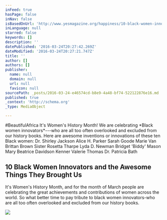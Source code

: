 ```yaml
---
inFeed: true
hasPage: false
inNav: false
isBasedOnUrl: 'http://www.yesmagazine.org/happiness/10-black-women-innovators-and-the-awesome-things-they-brought-us-20160321'
inLanguage: null
starred: false
keywords: []
description: ''
datePublished: '2016-03-24T20:27:42.269Z'
dateModified: '2016-03-24T20:27:21.747Z'
title: ''
author: []
authors: []
publisher:
  name: null
  domain: null
  url: null
  favicon: null
sourcePath: _posts/2016-03-24-e46574cd-b8e9-4a48-bf74-522122876e16.md
published: true
_context: 'http://schema.org'
_type: MediaObject

---
```

\#BeautifulAfrica It's Women's History Month! We are celebrating \*Black women innovators\*---who are all too often overlooked and excluded from our history books. 
Here are awesome inventions or innovations of these ten Black women:
Dr. Shirley Jackson
Alice H. Parker
Sarah Goode
Marie Van Brittan Brown
Sister Rosetta Tharpe
Lyda D. Newman
Bridget 'Biddy' Mason
Mary Beatrice Davidson Kenner
Valerie Thomas
Dr. Patricia Bath

<article style=""><h1>10 Black Women Innovators and the Awesome Things They Brought Us</h1><p>It's Women's History Month, and for the month of March people are celebrating the great achievements and contributions of women across the world. So what better time to pay tribute to black women innovators-who are all too often overlooked and excluded from our history books.</p><img src="http://www.yesmagazine.org/happiness/10-black-women-innovators-and-the-awesome-things-they-brought-us-20160321/innovators_650.jpg/@@images/image/feature" /></article>